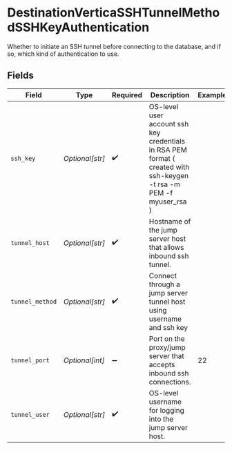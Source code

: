 # DestinationVerticaSSHTunnelMethodSSHKeyAuthentication

Whether to initiate an SSH tunnel before connecting to the database, and if so, which kind of authentication to use.


## Fields

| Field                                                                                                               | Type                                                                                                                | Required                                                                                                            | Description                                                                                                         | Example                                                                                                             |
| ------------------------------------------------------------------------------------------------------------------- | ------------------------------------------------------------------------------------------------------------------- | ------------------------------------------------------------------------------------------------------------------- | ------------------------------------------------------------------------------------------------------------------- | ------------------------------------------------------------------------------------------------------------------- |
| `ssh_key`                                                                                                           | *Optional[str]*                                                                                                     | :heavy_check_mark:                                                                                                  | OS-level user account ssh key credentials in RSA PEM format ( created with ssh-keygen -t rsa -m PEM -f myuser_rsa ) |                                                                                                                     |
| `tunnel_host`                                                                                                       | *Optional[str]*                                                                                                     | :heavy_check_mark:                                                                                                  | Hostname of the jump server host that allows inbound ssh tunnel.                                                    |                                                                                                                     |
| `tunnel_method`                                                                                                     | *Optional[str]*                                                                                                     | :heavy_check_mark:                                                                                                  | Connect through a jump server tunnel host using username and ssh key                                                |                                                                                                                     |
| `tunnel_port`                                                                                                       | *Optional[int]*                                                                                                     | :heavy_minus_sign:                                                                                                  | Port on the proxy/jump server that accepts inbound ssh connections.                                                 | 22                                                                                                                  |
| `tunnel_user`                                                                                                       | *Optional[str]*                                                                                                     | :heavy_check_mark:                                                                                                  | OS-level username for logging into the jump server host.                                                            |                                                                                                                     |